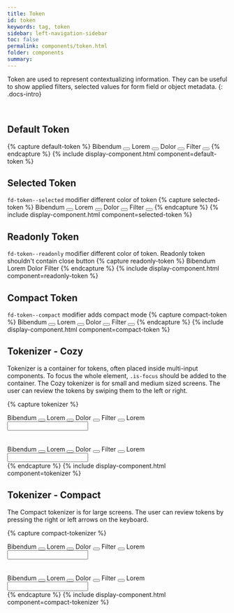 ```yaml
---
title: Token
id: token
keywords: tag, token
sidebar: left-navigation-sidebar
toc: false
permalink: components/token.html
folder: components
summary:
---
```


Token are used to represent contextualizing information. They can be useful to show applied filters, selected values for form field or object metadata.
{: .docs-intro}

<br>

## Default Token
{% capture default-token %}
<span class="fd-token" role="button" tabindex="0">
    <span class="fd-token__text">
        Bibendum
    </span>
    <button class="fd-token__close" tabindex="-1"></button>
</span>
<span class="fd-token" role="button" tabindex="0">
    <span class="fd-token__text">
        Lorem
    </span>
    <button class="fd-token__close" tabindex="-1"></button>
</span>
<span class="fd-token" role="button" tabindex="0">
    <span class="fd-token__text">
        Dolor
    </span>
    <button class="fd-token__close" tabindex="-1"></button>
</span>
<span class="fd-token" role="button" tabindex="0">
    <span class="fd-token__text">
        Filter
    </span>
    <button class="fd-token__close" tabindex="-1"></button>
</span>
{% endcapture %}
{% include display-component.html component=default-token %}

## Selected Token
`fd-token--selected` modifier different color of token
{% capture selected-token %}
<span class="fd-token fd-token--selected" role="button" tabindex="0">
    <span class="fd-token__text">
        Bibendum
    </span>
    <button class="fd-token__close" tabindex="-1"></button>
</span>
<span class="fd-token fd-token--selected" role="button" tabindex="0">
    <span class="fd-token__text">
        Lorem
    </span>
    <button class="fd-token__close" tabindex="-1"></button>
</span>
<span class="fd-token fd-token--selected" role="button" tabindex="0">
    <span class="fd-token__text">
        Dolor
    </span>
    <button class="fd-token__close" tabindex="-1"></button>
</span>
<span class="fd-token fd-token--selected" role="button" tabindex="0">
    <span class="fd-token__text">
        Filter
    </span>
    <button class="fd-token__close" tabindex="-1"></button>
</span>
{% endcapture %}
{% include display-component.html component=selected-token %}

## Readonly Token
`fd-token--readonly` modifier different color of token. Readonly token shouldn't contain close button
{% capture readonly-token %}
<span class="fd-token fd-token--readonly" role="button" tabindex="0">
    <span class="fd-token__text">
        Bibendum
    </span>
</span>
<span class="fd-token fd-token--readonly" role="button" tabindex="0">
    <span class="fd-token__text">
        Lorem
    </span>
</span>
<span class="fd-token fd-token--readonly" role="button" tabindex="0">
    <span class="fd-token__text">
        Dolor
    </span>
</span>
<span class="fd-token fd-token--readonly" role="button" tabindex="0">
    <span class="fd-token__text">
        Filter
    </span>
</span>
{% endcapture %}
{% include display-component.html component=readonly-token %}

## Compact Token
`fd-token--compact` modifier adds compact mode
{% capture compact-token %}
<span class="fd-token fd-token--compact" role="button" tabindex="0">
    <span class="fd-token__text">
        Bibendum
    </span>
    <button class="fd-token__close" tabindex="-1"></button>
</span>
<span class="fd-token fd-token--compact" role="button" tabindex="0">
    <span class="fd-token__text">
        Lorem
    </span>
    <button class="fd-token__close" tabindex="-1"></button>
</span>
<span class="fd-token fd-token--compact" role="button" tabindex="0">
    <span class="fd-token__text">
        Dolor
    </span>
    <button class="fd-token__close" tabindex="-1"></button>
</span>
<span class="fd-token fd-token--compact" role="button" tabindex="0">
    <span class="fd-token__text">
        Filter
    </span>
    <button class="fd-token__close" tabindex="-1"></button>
</span>
{% endcapture %}
{% include display-component.html component=compact-token %}


## Tokenizer - Cozy
Tokenizer is a container for tokens, often placed inside multi-input components. 
To focus the whole element, `.is-focus` should be added to the container.
The Cozy tokenizer is for small and medium sized screens. 
The user can review the tokens by swiping them to the left or right.

{% capture tokenizer %}
<div class="fd-tokenizer">
    <div class="fd-tokenizer__inner">
        <span class="fd-token" role="button" tabindex="0">
            <span class="fd-token__text">
                Bibendum
            </span>
            <button class="fd-token__close" tabindex="-1"></button>
        </span>
        <span class="fd-token" role="button" tabindex="0">
            <span class="fd-token__text">
                Lorem
            </span>
            <button class="fd-token__close" tabindex="-1"></button>
        </span>
        <span class="fd-token" role="button" tabindex="0">
            <span class="fd-token__text">
                Dolor
            </span>
            <button class="fd-token__close" tabindex="-1"></button>
        </span>
        <span class="fd-token" role="button" tabindex="0">
            <span class="fd-token__text">
                Filter
            </span>
            <button class="fd-token__close" tabindex="-1"></button>
        </span>
        <span class="fd-token fd-token--readonly">
            <span class="fd-token__text">
                Lorem
            </span>
        </span>
    </div>
    <input class="fd-input fd-tokenizer__input" />
</div>
<br/><br/>
<div class="fd-tokenizer is-focus">
    <div class="fd-tokenizer__inner">
        <span class="fd-token" role="button" tabindex="0">
            <span class="fd-token__text">
                Bibendum
            </span>
            <button class="fd-token__close" tabindex="-1"></button>
        </span>
        <span class="fd-token" role="button" tabindex="0">
            <span class="fd-token__text">
                Lorem
            </span>
            <button class="fd-token__close" tabindex="-1"></button>
        </span>
        <span class="fd-token" role="button" tabindex="0">
            <span class="fd-token__text">
                Dolor
            </span>
            <button class="fd-token__close" tabindex="-1"></button>
        </span>
        <span class="fd-token" role="button" tabindex="0">
            <span class="fd-token__text">
                Filter
            </span>
            <button class="fd-token__close" tabindex="-1"></button>
        </span>
        <span class="fd-token fd-token--readonly">
            <span class="fd-token__text">
                Lorem
            </span>
        </span>
    </div>
    <input class="fd-input fd-tokenizer__input" />
</div>
{% endcapture %}
{% include display-component.html component=tokenizer %}

## Tokenizer - Compact
The Compact tokenizer is for large screens.
The user can review tokens by pressing the right or left arrows on the keyboard.

{% capture compact-tokenizer %}
<div class="fd-tokenizer fd-tokenizer--compact">
    <div class="fd-tokenizer__inner">
        <span class="fd-token fd-token--compact" role="button" tabindex="0">
            <span class="fd-token__text">
                Bibendum
            </span>
            <button class="fd-token__close" tabindex="-1"></button>
        </span>
        <span class="fd-token fd-token--compact" role="button" tabindex="0">
            <span class="fd-token__text">
                Lorem
            </span>
            <button class="fd-token__close" tabindex="-1"></button>
        </span>
        <span class="fd-token fd-token--compact" role="button" tabindex="0">
            <span class="fd-token__text">
                Dolor
            </span>
            <button class="fd-token__close" tabindex="-1"></button>
        </span>
        <span class="fd-token fd-token--compact" role="button" tabindex="0">
            <span class="fd-token__text">
                Filter
            </span>
            <button class="fd-token__close" tabindex="-1"></button>
        </span>
        <span class="fd-token fd-token--readonly fd-token--compact">
            <span class="fd-token__text">
                Lorem
            </span>
        </span>
    </div>
    <input class="fd-input fd-input--compact fd-tokenizer__input" />
</div>
<br/><br/>
<div class="fd-tokenizer fd-tokenizer--compact is-focus">
    <div class="fd-tokenizer__inner">
        <span class="fd-token fd-token--compact" role="button" tabindex="0">
            <span class="fd-token__text">
                Bibendum
            </span>
            <button class="fd-token__close" tabindex="-1"></button>
        </span>
        <span class="fd-token fd-token--compact" role="button" tabindex="0">
            <span class="fd-token__text">
                Lorem
            </span>
            <button class="fd-token__close" tabindex="-1"></button>
        </span>
        <span class="fd-token fd-token--compact" role="button" tabindex="0">
            <span class="fd-token__text">
                Dolor
            </span>
            <button class="fd-token__close" tabindex="-1"></button>
        </span>
        <span class="fd-token fd-token--compact" role="button" tabindex="0">
            <span class="fd-token__text">
                Filter
            </span>
            <button class="fd-token__close" tabindex="-1"></button>
        </span>
        <span class="fd-token fd-token--readonly fd-token--compact">
            <span class="fd-token__text">
                Lorem
            </span>
        </span>
    </div>
    <input class="fd-input fd-input--compact fd-tokenizer__input" />
</div>
{% endcapture %}
{% include display-component.html component=compact-tokenizer %}
